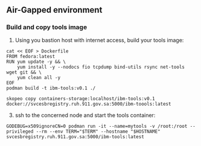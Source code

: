 #
## Air-Gapped environment
### Build and copy tools image
1. Using you bastion host with internet access, build your tools image:
```
cat << EOF > Dockerfile
FROM fedora:latest
RUN yum update -y && \
    yum install -y --nodocs fio tcpdump bind-utils rsync net-tools wget git && \
    yum clean all -y
EOF
podman build -t ibm-tools:v0.1 ./

skopeo copy containers-storage:localhost/ibm-tools:v0.1 docker://svcesbregistry.ruh.911.gov.sa:5000/ibm-toools:latest
```
3. ssh to the concerned node and start  the tools container:
```
GODEBUG=x509ignoreCN=0 podman run -it --name=mytools -v /root:/root --privileged --rm --env TERM="$TERM" --hostname "$HOSTNAME" svcesbregistry.ruh.911.gov.sa:5000/ibm-tools:latest
``` 